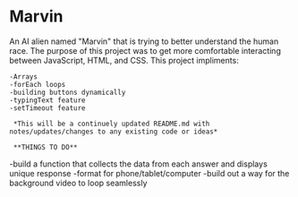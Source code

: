 # Marvin
An AI alien named "Marvin" that is trying to better understand the human race. The purpose of this project was to get more comfortable interacting between JavaScript, HTML, and CSS. 
This project impliments:
```
-Arrays
-forEach loops
-building buttons dynamically
-typingText feature
-setTimeout feature

 *This will be a continuely updated README.md with notes/updates/changes to any existing code or ideas*

 **THINGS TO DO**
 ```
-build a function that collects the data from each answer and displays unique response
-format for phone/tablet/computer
-build out a way for the background video to loop seamlessly

